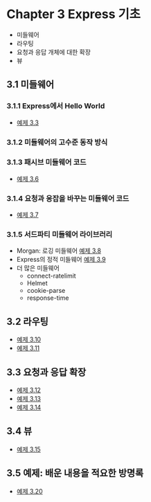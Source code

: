 # Chapter 3 Express 기초

- 미들웨어
- 라우팅
- 요청과 응답 개체에 대한 확장
- 뷰

## 3.1 미들웨어
### 3.1.1 Express에서 Hello World
- [예제 3.3](./src/ch3/helloworld.js)

### 3.1.2 미들웨어의 고수준 동작 방식
### 3.1.3 패시브 미들웨어 코드
- [예제 3.6](./src/ch3/ex3.6.js)

### 3.1.4 요청과 응잡을 바꾸는 미들웨어 코드
- [예제 3.7](./src/ch3/ex3.7.js)

### 3.1.5 서드파티 미들웨어 라이브러리
- Morgan: 로깅 미들웨어
  [예제 3.8](./src/ch3/ex3.8.js)
- Express의 정적 미들웨어
  [예제 3.9](./src/ch3/ex3.9.js)
- 더 많은 미들웨어
  - connect-ratelimit
  - Helmet
  - cookie-parse
  - response-time

## 3.2 라우팅
- [예제 3.10](./src/ch3/ex3.10.js)
- [예제 3.11](./src/ch3/ex3.11.js)

## 3.3 요청과 응답 확장
- [예제 3.12](./src/ch3/ex3.12.js)
- [예제 3.13](./src/ch3/ex3.13.js)
- [예제 3.14](./src/ch3/ex3.14.js)

## 3.4 뷰
- [예제 3.15](./src/ch3.4/app.js)

## 3.5 예제: 배운 내용을 적요한 방명록
- [예제 3.20](./src/ch3.5/app.js)
